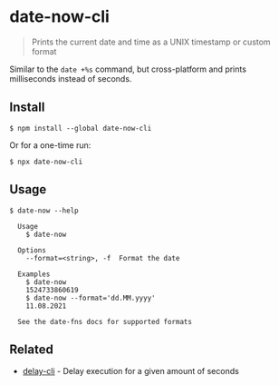 # date-now-cli

> Prints the current date and time as a UNIX timestamp or custom format

Similar to the `date +%s` command, but cross-platform and prints milliseconds instead of seconds.

## Install

```
$ npm install --global date-now-cli
```

Or for a one-time run:

```
$ npx date-now-cli
```

## Usage

```
$ date-now --help

  Usage
    $ date-now

  Options
    --format=<string>, -f  Format the date

  Examples
    $ date-now
    1524733860619
    $ date-now --format='dd.MM.yyyy'
    11.08.2021

  See the date-fns docs for supported formats
```

## Related

- [delay-cli](https://github.com/sindresorhus/delay-cli) - Delay execution for a given amount of seconds
